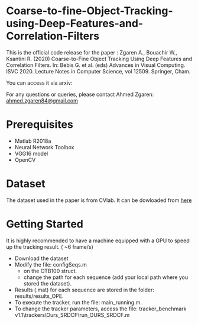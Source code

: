 # Coarse-to-fine-Object-Tracking-using-Deep-Features-and-Correlation-Filters

This is the official code release for the paper : Zgaren A., Bouachir W., Ksantini R. (2020) Coarse-to-Fine Object Tracking Using Deep Features and Correlation Filters. In: Bebis G. et al. (eds) Advances in Visual Computing. ISVC 2020. Lecture Notes in Computer Science, vol 12509. Springer, Cham. 

You can access it via arxiv: []()

For any questions or queries, please contact Ahmed Zgaren: ahmed.zgaren84@gmail.com

# Prerequisites

* Matlab R2018a
* Neural Network Toolbox
* VGG16 model
* OpenCV

# Dataset

The dataset used in the paper is from CVlab. It can be dowloaded from [here](http://cvlab.hanyang.ac.kr/tracker_benchmark/datasets.html)

# Getting Started

It is highly recommended to have a machine equipped with a GPU to speed up the tracking result. ( ~6 frame/s)

* Download the dataset
* Modify the file: configSeqs.m
  * on the OTB100 struct.
  * change the path for each sequence (add your local path where you stored the dataset).
* Results (.mat) for each sequence are stored in the folder: results/results_OPE.
* To execute the tracker, run the file: main_running.m.
* To change the tracker parameters, access the file: tracker_benchmark v1.1\trackers\Ours_SRDCF\run_OURS_SRDCF.m

  
